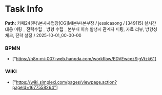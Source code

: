 # Task Info

**Path:** 카페24(주)\본사사업장\[CG]MI본부\본부장 / jessicasong / [349115] 실시간 대응 미팅 _ 전략수립 _ 방향 수립 _ 본부내 이슈 발생시 관계자 미팅, 자료 리뷰, 방향성 체크, 전략 설정 / 2025-10-01_00-00-00

### BPMN
- ["https://n8n-mi-007-web.hanpda.com/workflow/EDVEwcezSjgVtzk6"]

### WIKI
- ["https://wiki.simplexi.com/pages/viewpage.action?pageId=1677558264"]

